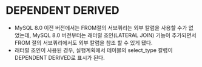 # DEPENDENT DERIVED

- MySQL 8.0 이전 버전에서는 FROM절의 서브쿼리는 외부 칼럼을 사용할 수가 없었는데, MySQL 8.0 버전부터는 래터럴 조인(LATERAL JOIN) 기능이 추가되면서 FROM 절의 서브쿼리에서도 외부 칼럼을 참조 할 수 있게 됐다.
- 래터럴 조인이 사용된 경우, 실행계획에서 테이블의 select_type 칼럼이 DEPENDENT DERIVED로 표시가 된다.